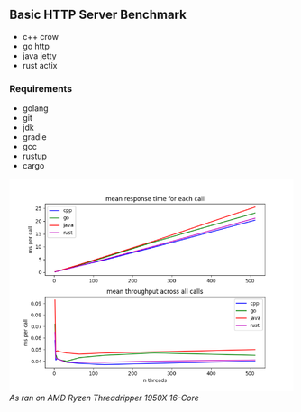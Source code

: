 ## Basic HTTP Server Benchmark  

* c++ crow  
* go http  
* java jetty  
* rust actix  

### Requirements  
* golang  
* git  
* jdk  
* gradle  
* gcc  
* rustup  
* cargo  

![benchmark](benchmark.png "benchmark")
*As ran on AMD Ryzen Threadripper 1950X 16-Core*
